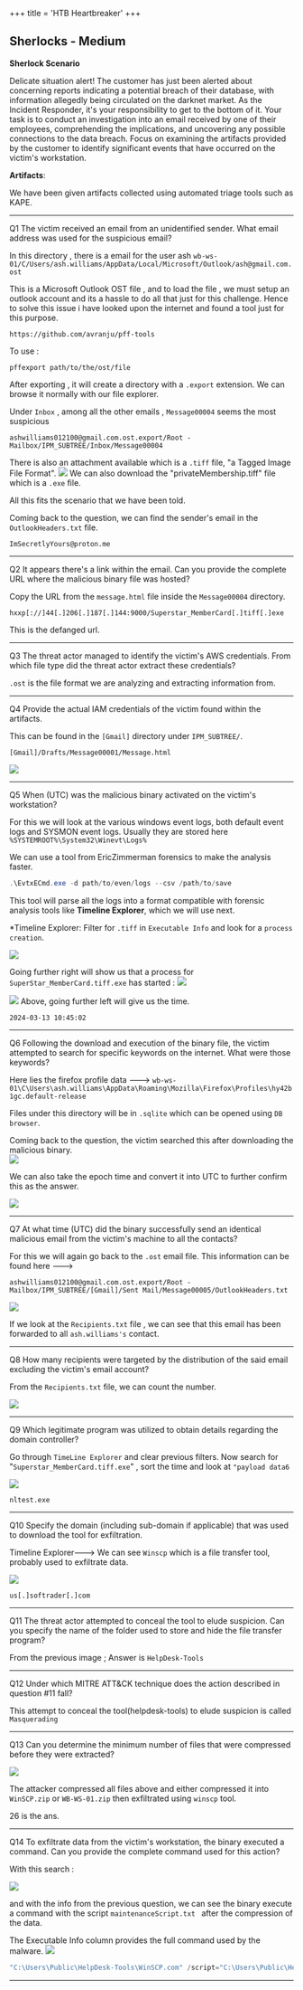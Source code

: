 +++
title = 'HTB Heartbreaker'
+++

## Sherlocks - Medium

**Sherlock Scenario**

Delicate situation alert! The customer has just been alerted about concerning reports indicating a potential breach of their database, with information allegedly being circulated on the darknet market. As the Incident Responder, it's your responsibility to get to the bottom of it. Your task is to conduct an investigation into an email received by one of their employees, comprehending the implications, and uncovering any possible connections to the data breach. Focus on examining the artifacts provided by the customer to identify significant events that have occurred on the victim's workstation.

**Artifacts**:

We have been given artifacts collected using automated triage tools such as KAPE.

---

Q1
The victim received an email from an unidentified sender. What email address was used for the suspicious email?

In this directory , there is a email for the user ash
`wb-ws-01/C/Users/ash.williams/AppData/Local/Microsoft/Outlook/ash@gmail.com.ost`

This is a Microsoft Outlook OST file , and to load the file , we must setup an outlook account and its a hassle to do all that just for this challenge. Hence to solve this issue i have looked upon the internet and found a tool just for this purpose.

`https://github.com/avranju/pff-tools`

To use :
```shell
pffexport path/to/the/ost/file
```

After exporting , it will create a directory with a `.export` extension. We can browse it normally with our file explorer. 

Under `Inbox` , among all the other emails , `Message00004` seems the most suspicious
```
ashwilliams012100@gmail.com.ost.export/Root - Mailbox/IPM_SUBTREE/Inbox/Message00004
```

There is also an attachment available which is a `.tiff` file, "a Tagged Image File Format".
![](/images/heartbreaker/1.png)
We can also download the "privateMembership.tiff" file which is a `.exe` file.

All this fits the scenario that we have been told.

Coming back to the question, we can find the sender's email in the `OutlookHeaders.txt` file.

`ImSecretlyYours@proton.me` 

---
Q2
It appears there's a link within the email. Can you provide the complete URL where the malicious binary file was hosted?

Copy the URL from the `message.html` file inside the `Message00004` directory.

`hxxp[://]44[.]206[.]187[.]144:9000/Superstar_MemberCard[.]tiff[.]exe`

This is the defanged url.

---
Q3
The threat actor managed to identify the victim's AWS credentials. From which file type did the threat actor extract these credentials?

`.ost` is the file format we are analyzing and extracting information from.

---
Q4
Provide the actual IAM credentials of the victim found within the artifacts.

This can be found in the `[Gmail]` directory under `IPM_SUBTREE/`.

```
[Gmail]/Drafts/Message00001/Message.html
```

![](/images/heartbreaker/4.png)

---
Q5
When (UTC) was the malicious binary activated on the victim's workstation?

For this we will look at the various windows event logs, both default event logs and SYSMON event logs. 
Usually they are stored here `%SYSTEMROOT%\System32\Winevt\Logs%`

We can use a tool from EricZimmerman forensics to make the analysis faster.
```powershell
.\EvtxECmd.exe -d path/to/even/logs --csv /path/to/save
```

This tool will parse all the logs into a format compatible with forensic analysis tools like **Timeline Explorer**, which we will use next.

*Timeline Explorer:
Filter for `.tiff` in `Executable Info` and look for a `process creation`. 

![](/images/heartbreaker/5.png)

Going further right will show us that a process for `SuperStar_MemberCard.tiff.exe` has started :
![](/images/heartbreaker/5a.png)

![](/images/heartbreaker/5b.png)
Above, going further left will give us the time.

`2024-03-13 10:45:02`

---
Q6
Following the download and execution of the binary file, the victim attempted to search for specific keywords on the internet. What were those keywords?


Here lies the firefox profile data ---> `wb-ws-01\C\Users\ash.williams\AppData\Roaming\Mozilla\Firefox\Profiles\hy42b1gc.default-release`

Files under this directory will be in `.sqlite` which can be opened using `DB browser`.

Coming back to the question, the victim searched this after downloading the malicious binary.   
![](/images/heartbreaker/6.png)

We can also take the epoch time and convert it into UTC to further confirm this as the 
answer.

![](/images/heartbreaker/6a.png)

---
Q7
At what time (UTC) did the binary successfully send an identical malicious email from the victim's machine to all the contacts?

For this we will again go back to the `.ost` email file.
This information can be found here ---> 

`ashwilliams012100@gmail.com.ost.export/Root - Mailbox/IPM_SUBTREE/[Gmail]/Sent Mail/Message00005/OutlookHeaders.txt`

![](/images/heartbreaker/7.png)

If we look at the `Recipients.txt` file , we can see that this email has been forwarded to all `ash.williams's` contact.

---
Q8
How many recipients were targeted by the distribution of the said email excluding the victim's email account?

From the `Recipients.txt` file,  we can count the number.

![](/images/heartbreaker/8.png)

---
Q9
Which legitimate program was utilized to obtain details regarding the domain controller?

Go through `TimeLine Explorer` and clear previous filters. Now search for 
"`Superstar_MemberCard.tiff.exe`" , sort the time and look at `"payload data6`

![](/images/heartbreaker/9.png)

`nltest.exe`

---
Q10
Specify the domain (including sub-domain if applicable) that was used to download the tool for exfiltration.

Timeline Explorer--->
We can see `Winscp` which is a file transfer tool, probably used to exfiltrate data.

![](/images/heartbreaker/10.png)

`us[.]softrader[.]com`

---
Q11
The threat actor attempted to conceal the tool to elude suspicion. Can you specify the name of the folder used to store and hide the file transfer program?

From the previous image ;
Answer is `HelpDesk-Tools`

---
Q12
Under which MITRE ATT&CK technique does the action described in question #11 fall?

This attempt to conceal the tool(helpdesk-tools) to elude suspicion is called 
`Masquerading`

---
Q13
Can you determine the minimum number of files that were compressed before they were extracted?

![](/images/heartbreaker/13.png)

The attacker compressed all files above and either compressed it into `WinSCP.zip` or `WB-WS-01.zip` then exfiltrated using `winscp` tool.

26 is the ans.

---


Q14
To exfiltrate data from the victim's workstation, the binary executed a command. Can you provide the complete command used for this action?


With this search :

![](/images/heartbreaker/14.png)

and with the info from the previous question, 
we can see the binary execute a command with the script `maintenanceScript.txt ` after the compression of the data.

The Executable Info column provides the full command used by the malware.
![](/images/heartbreaker/14a.png)

```powershell
"C:\Users\Public\HelpDesk-Tools\WinSCP.com" /script="C:\Users\Public\HelpDesk-Tools\maintenanceScript.txt" 
```

---


